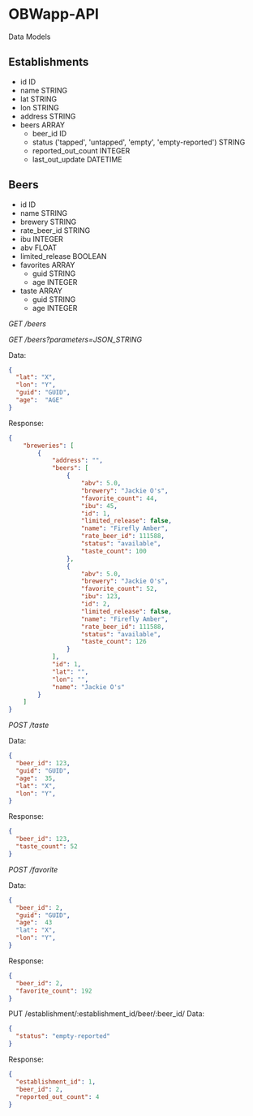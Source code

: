 # OBWapp-API

Data Models

Establishments
-------------
* id ID
* name STRING
* lat  STRING
* lon  STRING
* address STRING
* beers ARRAY
  * beer_id ID
  * status ('tapped', 'untapped', 'empty', 'empty-reported') STRING
  * reported_out_count INTEGER
  * last_out_update DATETIME


Beers
-----

* id ID
* name STRING
* brewery STRING
* rate_beer_id STRING
* ibu INTEGER
* abv FLOAT
* limited_release BOOLEAN
* favorites ARRAY
  * guid STRING
  * age INTEGER
* taste ARRAY
  * guid STRING
  * age INTEGER

*GET /beers*

*GET /beers?parameters=JSON_STRING*

Data:
```json
{
  "lat": "X",
  "lon": "Y",
  "guid": "GUID",
  "age":  "AGE"
}
```

Response:
```json
{
    "breweries": [
        {
            "address": "",
            "beers": [
                {
                    "abv": 5.0,
                    "brewery": "Jackie O's",
                    "favorite_count": 44,
                    "ibu": 45,
                    "id": 1,
                    "limited_release": false,
                    "name": "Firefly Amber",
                    "rate_beer_id": 111588,
                    "status": "available",
                    "taste_count": 100
                },
                {
                    "abv": 5.0,
                    "brewery": "Jackie O's",
                    "favorite_count": 52,
                    "ibu": 123,
                    "id": 2,
                    "limited_release": false,
                    "name": "Firefly Amber",
                    "rate_beer_id": 111588,
                    "status": "available",
                    "taste_count": 126
                }
            ],
            "id": 1,
            "lat": "",
            "lon": "",
            "name": "Jackie O's"
        }
    ]
}

```

*POST  /taste*

Data:
```json
{
  "beer_id": 123,
  "guid": "GUID",
  "age":  35,
  "lat": "X",
  "lon": "Y",
}
```

Response:
```json
{
  "beer_id": 123,
  "taste_count": 52
}
```


*POST  /favorite*

Data:
```json
{
  "beer_id": 2,
  "guid": "GUID",
  "age":  43
  "lat": "X",
  "lon": "Y",
}
```

Response:
```json
{
  "beer_id": 2,
  "favorite_count": 192
}
```

PUT /establishment/:establishment_id/beer/:beer_id/
Data:
```json
{
  "status": "empty-reported"
}
```

Response:
```json
{
  "establishment_id": 1,
  "beer_id": 2,
  "reported_out_count": 4
}
```
